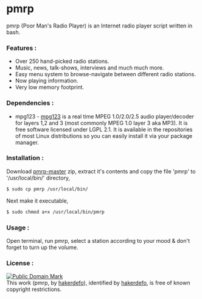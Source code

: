 # pmrp
pmrp (Poor Man's Radio Player) is an Internet radio player script written in bash.


### Features :

  - Over 250 hand-picked radio stations.
  - Music, news, talk-shows, interviews and much much more.
  - Easy menu system to browse-navigate between different radio stations.
  - Now playing information.
  - Very low memory footprint.
  
  
### Dependencies :

  - mpg123 - [mpg123] is a real time MPEG 1.0/2.0/2.5 audio player/decoder for layers 1,2 and 3 (most commonly MPEG 1.0 layer 3 aka MP3). It is free software licensed under LGPL 2.1. It is available in the repositories of most Linux distributions so you can easily install it via your package manager.
  
  
### Installation :

Download [pmrp-master] zip, extract it's contents and copy the file 'pmrp' to '/usr/local/bin/' directory,
```sh
$ sudo cp pmrp /usr/local/bin/
```
Next make it executable,
```sh
$ sudo chmod a+x /usr/local/bin/pmrp
```


### Usage :

Open terminal, run pmrp, select a station according to your mood & don't forget to turn up the volume.


### License :

[![Public Domain Mark](http://i.creativecommons.org/p/mark/1.0/88x31.png)](http://creativecommons.org/publicdomain/mark/1.0/)  
This work (<span property="dct:title">pmrp</span>, by [<span property="dct:title">hakerdefo</span>](https://github.com/hakerdefo/pmrp)), identified by [<span property="dct:title">hakerdefo</span>](https://hakerdefo.blogspot.com), is free of known copyright restrictions.


[mpg123]:http://mpg123.de/
[pmrp-master]:https://github.com/hakerdefo/pmrp/archive/master.zip
